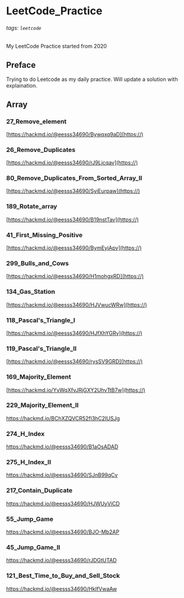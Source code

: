 # LeetCode_Practice
###### tags: `leetcode`
My LeetCode Practice started from 2020
## Preface
Trying to do Leetcode as my daily practice. Will update a solution with explaination.
## Array
### 27_Remove_element
[https://hackmd.io/@eesss34690/Bywqxq9aD](https://)
### 26_Remove_Duplicates
[https://hackmd.io/@eesss34690/rJ9Ljcqav](https://)
### 80_Remove_Duplicates_From_Sorted_Array_II
[https://hackmd.io/@eesss34690/SyiEurpaw](https://)
### 189_Rotate_array
[https://hackmd.io/@eesss34690/B19nstTav](https://)
### 41_First_Missing_Positive
[https://hackmd.io/@eesss34690/BymEyjApv](https://)
### 299_Bulls_and_Cows
[https://hackmd.io/@eesss34690/H1mohgxRD](https://)
### 134_Gas_Station
[https://hackmd.io/@eesss34690/HJVwucWRw](https://)
### 118_Pascal's_Triangle_I
[https://hackmd.io/@eesss34690/HJfXhYGRv](https://)
### 119_Pascal's_Triangle_II
[https://hackmd.io/@eesss34690/rysSV9GRD](https://)
### 169_Majority_Element
[https://hackmd.io/YvWqXfvJRjGXY2UhvTtB7w](https://)
### 229_Majority_Element_II
https://hackmd.io/BChXZQVCR52fl3hC2IUSJg
### 274_H_Index
https://hackmd.io/@eesss34690/B1aOsADAD
### 275_H_Index_II
https://hackmd.io/@eesss34690/SJnB99qCv
### 217_Contain_Duplicate
https://hackmd.io/@eesss34690/HJWUyViCD
### 55_Jump_Game
https://hackmd.io/@eesss34690/BJO-Mb2AP
### 45_Jump_Game_II
https://hackmd.io/@eesss34690/rJDGtUTAD
### 121_Best_Time_to_Buy_and_Sell_Stock
https://hackmd.io/@eesss34690/HkIfVwaAw
